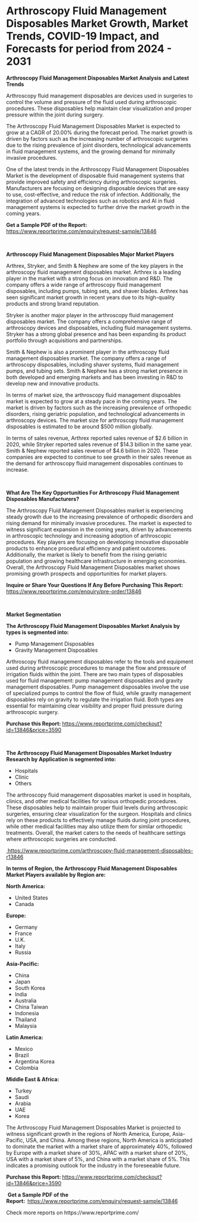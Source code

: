 <p><h1>Arthroscopy Fluid Management Disposables Market Growth, Market Trends, COVID-19 Impact, and Forecasts for period from 2024 - 2031</h1></p><p><strong>Arthroscopy Fluid Management Disposables Market Analysis and Latest Trends</strong></p>
<p><p>Arthroscopy fluid management disposables are devices used in surgeries to control the volume and pressure of the fluid used during arthroscopic procedures. These disposables help maintain clear visualization and proper pressure within the joint during surgery.</p><p>The Arthroscopy Fluid Management Disposables Market is expected to grow at a CAGR of 20.00% during the forecast period. The market growth is driven by factors such as the increasing number of arthroscopic surgeries due to the rising prevalence of joint disorders, technological advancements in fluid management systems, and the growing demand for minimally invasive procedures.</p><p>One of the latest trends in the Arthroscopy Fluid Management Disposables Market is the development of disposable fluid management systems that provide improved safety and efficiency during arthroscopic surgeries. Manufacturers are focusing on designing disposable devices that are easy to use, cost-effective, and reduce the risk of infection. Additionally, the integration of advanced technologies such as robotics and AI in fluid management systems is expected to further drive the market growth in the coming years.</p></p>
<p><strong>Get a Sample PDF of the Report:&nbsp;</strong> <a href="https://www.reportprime.com/enquiry/request-sample/13846">https://www.reportprime.com/enquiry/request-sample/13846</a></p>
<p>&nbsp;</p>
<p><strong>Arthroscopy Fluid Management Disposables Major Market Players</strong></p>
<p><p>Arthrex, Stryker, and Smith & Nephew are some of the key players in the arthroscopy fluid management disposables market. Arthrex is a leading player in the market with a strong focus on innovation and R&D. The company offers a wide range of arthroscopy fluid management disposables, including pumps, tubing sets, and shaver blades. Arthrex has seen significant market growth in recent years due to its high-quality products and strong brand reputation.</p><p>Stryker is another major player in the arthroscopy fluid management disposables market. The company offers a comprehensive range of arthroscopy devices and disposables, including fluid management systems. Stryker has a strong global presence and has been expanding its product portfolio through acquisitions and partnerships.</p><p>Smith & Nephew is also a prominent player in the arthroscopy fluid management disposables market. The company offers a range of arthroscopy disposables, including shaver systems, fluid management pumps, and tubing sets. Smith & Nephew has a strong market presence in both developed and emerging markets and has been investing in R&D to develop new and innovative products.</p><p>In terms of market size, the arthroscopy fluid management disposables market is expected to grow at a steady pace in the coming years. The market is driven by factors such as the increasing prevalence of orthopedic disorders, rising geriatric population, and technological advancements in arthroscopy devices. The market size for arthroscopy fluid management disposables is estimated to be around $500 million globally.</p><p>In terms of sales revenue, Arthrex reported sales revenue of $2.6 billion in 2020, while Stryker reported sales revenue of $14.3 billion in the same year. Smith & Nephew reported sales revenue of $4.6 billion in 2020. These companies are expected to continue to see growth in their sales revenue as the demand for arthroscopy fluid management disposables continues to increase.</p></p>
<p>&nbsp;</p>
<p><strong>What Are The Key Opportunities For Arthroscopy Fluid Management Disposables Manufacturers?</strong></p>
<p><p>The Arthroscopy Fluid Management Disposables market is experiencing steady growth due to the increasing prevalence of orthopedic disorders and rising demand for minimally invasive procedures. The market is expected to witness significant expansion in the coming years, driven by advancements in arthroscopic technology and increasing adoption of arthroscopic procedures. Key players are focusing on developing innovative disposable products to enhance procedural efficiency and patient outcomes. Additionally, the market is likely to benefit from the rising geriatric population and growing healthcare infrastructure in emerging economies. Overall, the Arthroscopy Fluid Management Disposables market shows promising growth prospects and opportunities for market players.</p></p>
<p><strong>Inquire or Share Your Questions If Any Before Purchasing This Report:</strong> <a href="https://www.reportprime.com/enquiry/pre-order/13846">https://www.reportprime.com/enquiry/pre-order/13846</a></p>
<p>&nbsp;</p>
<p><strong>Market Segmentation</strong></p>
<p><strong>The Arthroscopy Fluid Management Disposables Market Analysis by types is segmented into:</strong></p>
<p><ul><li>Pump Management Disposables</li><li>Gravity Management Disposables</li></ul></p>
<p><p>Arthroscopy fluid management disposables refer to the tools and equipment used during arthroscopic procedures to manage the flow and pressure of irrigation fluids within the joint. There are two main types of disposables used for fluid management: pump management disposables and gravity management disposables. Pump management disposables involve the use of specialized pumps to control the flow of fluid, while gravity management disposables rely on gravity to regulate the irrigation fluid. Both types are essential for maintaining clear visibility and proper fluid pressure during arthroscopic surgery.</p></p>
<p><strong>Purchase this Report:&nbsp;</strong><a href="https://www.reportprime.com/checkout?id=13846&price=3590">https://www.reportprime.com/checkout?id=13846&price=3590</a></p>
<p>&nbsp;</p>
<p><strong>The Arthroscopy Fluid Management Disposables Market Industry Research by Application is segmented into:</strong></p>
<p><ul><li>Hospitals</li><li>Clinic</li><li>Others</li></ul></p>
<p><p>The arthroscopy fluid management disposables market is used in hospitals, clinics, and other medical facilities for various orthopedic procedures. These disposables help to maintain proper fluid levels during arthroscopic surgeries, ensuring clear visualization for the surgeon. Hospitals and clinics rely on these products to effectively manage fluids during joint procedures, while other medical facilities may also utilize them for similar orthopedic treatments. Overall, the market caters to the needs of healthcare settings where arthroscopic surgeries are conducted.</p></p>
<p><a href="https://www.reportprime.com/arthroscopy-fluid-management-disposables-r13846">&nbsp;https://www.reportprime.com/arthroscopy-fluid-management-disposables-r13846</a></p>
<p><strong>In terms of Region, the Arthroscopy Fluid Management Disposables Market Players available by Region are:</strong></p>
<p>
    <p> <strong> North America: </strong>
        <ul>
            <li>United States</li>
            <li>Canada</li>
        </ul>
        </p> 
    <p> <strong> Europe: </strong>
        <ul>
            <li>Germany</li>
            <li>France</li>
            <li>U.K.</li>
            <li>Italy</li>
            <li>Russia</li>
        </ul>
        </p> 
    <p> <strong> Asia-Pacific: </strong>
        <ul>
            <li>China</li>
            <li>Japan</li>
            <li>South Korea</li>
            <li>India</li>
            <li>Australia</li>
            <li>China Taiwan</li>
            <li>Indonesia</li>
            <li>Thailand</li>
            <li>Malaysia</li>
        </ul>
        </p> 
    <p> <strong> Latin America: </strong>
        <ul>
            <li>Mexico</li>
            <li>Brazil</li>
            <li>Argentina Korea</li>
            <li>Colombia</li>
        </ul>
        </p> 
    <p> <strong> Middle East & Africa: </strong>
        <ul>
            <li>Turkey</li>
            <li>Saudi</li>
            <li>Arabia</li>
            <li>UAE</li>
            <li>Korea</li>
        </ul>
    </p>
    </p>
<p><p>The Arthroscopy Fluid Management Disposables Market is projected to witness significant growth in the regions of North America, Europe, Asia-Pacific, USA, and China. Among these regions, North America is anticipated to dominate the market with a market share of approximately 40%, followed by Europe with a market share of 30%, APAC with a market share of 20%, USA with a market share of 5%, and China with a market share of 5%. This indicates a promising outlook for the industry in the foreseeable future.</p></p>
<p><strong>Purchase this Report: </strong><a href="https://www.reportprime.com/checkout?id=13846&price=3590">https://www.reportprime.com/checkout?id=13846&price=3590</a></p>
<p>&nbsp;<strong>Get a Sample PDF of the Report:&nbsp;&nbsp;</strong><a href="https://www.reportprime.com/enquiry/request-sample/13846">https://www.reportprime.com/enquiry/request-sample/13846</a></p>
<p><strong></strong></p>
<p>Check more reports on https://www.reportprime.com/</p>